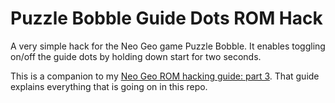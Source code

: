 # Puzzle Bobble Guide Dots ROM Hack

A very simple hack for the Neo Geo game Puzzle Bobble. It enables toggling on/off the guide dots by holding down start for two seconds.

This is a companion to my [Neo Geo ROM hacking guide: part 3](https://mattgreer.dev/blog/neo-geo-rom-hacking-guide-part-3/). That guide explains everything that is going on in this repo.
